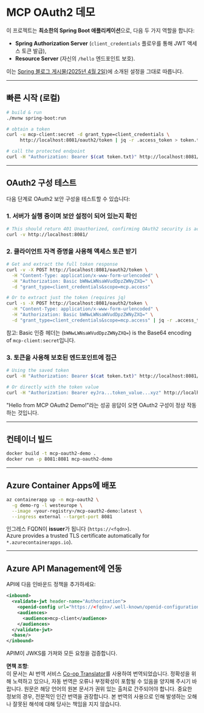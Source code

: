<!--
CO_OP_TRANSLATOR_METADATA:
{
  "original_hash": "bcd07a55d0e5baece8d0a1a0310fdfe6",
  "translation_date": "2025-05-16T14:28:59+00:00",
  "source_file": "05-AdvancedTopics/mcp-oauth2-demo/README.md",
  "language_code": "ko"
}
-->
# MCP OAuth2 데모

이 프로젝트는 **최소한의 Spring Boot 애플리케이션**으로, 다음 두 가지 역할을 합니다:

* **Spring Authorization Server** (`client_credentials` 플로우를 통해 JWT 액세스 토큰 발급),  
* **Resource Server** (자신의 `/hello` 엔드포인트 보호).

이는 [Spring 블로그 게시물(2025년 4월 2일)](https://spring.io/blog/2025/04/02/mcp-server-oauth2)에 소개된 설정을 그대로 따릅니다.

---

## 빠른 시작 (로컬)

```bash
# build & run
./mvnw spring-boot:run

# obtain a token
curl -u mcp-client:secret -d grant_type=client_credentials \
     http://localhost:8081/oauth2/token | jq -r .access_token > token.txt

# call the protected endpoint
curl -H "Authorization: Bearer $(cat token.txt)" http://localhost:8081/hello
```

---

## OAuth2 구성 테스트

다음 단계로 OAuth2 보안 구성을 테스트할 수 있습니다:

### 1. 서버가 실행 중이며 보안 설정이 되어 있는지 확인

```bash
# This should return 401 Unauthorized, confirming OAuth2 security is active
curl -v http://localhost:8081/
```

### 2. 클라이언트 자격 증명을 사용해 액세스 토큰 받기

```bash
# Get and extract the full token response
curl -v -X POST http://localhost:8081/oauth2/token \
  -H "Content-Type: application/x-www-form-urlencoded" \
  -H "Authorization: Basic bWNwLWNsaWVudDpzZWNyZXQ=" \
  -d "grant_type=client_credentials&scope=mcp.access"

# Or to extract just the token (requires jq)
curl -s -X POST http://localhost:8081/oauth2/token \
  -H "Content-Type: application/x-www-form-urlencoded" \
  -H "Authorization: Basic bWNwLWNsaWVudDpzZWNyZXQ=" \
  -d "grant_type=client_credentials&scope=mcp.access" | jq -r .access_token > token.txt
```

참고: Basic 인증 헤더는 (`bWNwLWNsaWVudDpzZWNyZXQ=`) is the Base64 encoding of `mcp-client:secret`입니다.

### 3. 토큰을 사용해 보호된 엔드포인트에 접근

```bash
# Using the saved token
curl -H "Authorization: Bearer $(cat token.txt)" http://localhost:8081/hello

# Or directly with the token value
curl -H "Authorization: Bearer eyJra...token_value...xyz" http://localhost:8081/hello
```

"Hello from MCP OAuth2 Demo!"라는 성공 응답이 오면 OAuth2 구성이 정상 작동하는 것입니다.

---

## 컨테이너 빌드

```bash
docker build -t mcp-oauth2-demo .
docker run -p 8081:8081 mcp-oauth2-demo
```

---

## **Azure Container Apps**에 배포

```bash
az containerapp up -n mcp-oauth2 \
  -g demo-rg -l westeurope \
  --image <your-registry>/mcp-oauth2-demo:latest \
  --ingress external --target-port 8081
```

인그레스 FQDN이 **issuer**가 됩니다 (`https://<fqdn>`).  
Azure provides a trusted TLS certificate automatically for `*.azurecontainerapps.io`).

---

## **Azure API Management**에 연동

API에 다음 인바운드 정책을 추가하세요:

```xml
<inbound>
  <validate-jwt header-name="Authorization">
    <openid-config url="https://<fqdn>/.well-known/openid-configuration"/>
    <audiences>
      <audience>mcp-client</audience>
    </audiences>
  </validate-jwt>
  <base/>
</inbound>
```

APIM이 JWKS를 가져와 모든 요청을 검증합니다.

**면책 조항**:  
이 문서는 AI 번역 서비스 [Co-op Translator](https://github.com/Azure/co-op-translator)를 사용하여 번역되었습니다. 정확성을 위해 노력하고 있으나, 자동 번역은 오류나 부정확성이 포함될 수 있음을 양지해 주시기 바랍니다. 원문은 해당 언어의 원본 문서가 권위 있는 출처로 간주되어야 합니다. 중요한 정보의 경우, 전문적인 인간 번역을 권장합니다. 본 번역의 사용으로 인해 발생하는 오해나 잘못된 해석에 대해 당사는 책임을 지지 않습니다.